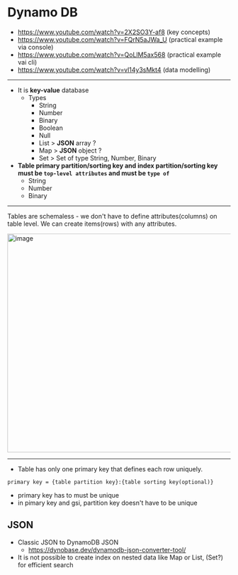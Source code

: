 # Dynamo DB

- https://www.youtube.com/watch?v=2X2SO3Y-af8 (key concepts)
- https://www.youtube.com/watch?v=FQrN5aJWa_U (practical example via console)
- https://www.youtube.com/watch?v=QoLlM5ax568 (practical example vai cli)
- https://www.youtube.com/watch?v=vl14y3sMkt4 (data modelling)

---

- It is **key-value** database
  - Types
    - String
    - Number
    - Binary
    - Boolean
    - Null
    - List > **JSON** array ?
    - Map > **JSON** object ?
    - Set > Set of type String, Number, Binary
- **Table primary partition/sorting key and index partition/sorting key must be `top-level attributes` and must be `type of`**
  - String
  - Number
  - Binary
 
---

Tables are schemaless - we don't have to define attributes(columns) on table level. We can create items(rows) with any attributes.

<img width="751" height="493" alt="image" src="https://github.com/user-attachments/assets/8242e991-06f0-4125-a400-a4ccf4d539fe" />

---

- Table has only one primary key that defines each row uniquely.

`primary key = {table partition key}:{table sorting key(optional)}`

- primary key has to must be unique
- in pimary key and gsi, partition key doesn't have to be unique

## JSON

- Classic JSON to DynamoDB JSON
  - https://dynobase.dev/dynamodb-json-converter-tool/
- It is not possible to create index on nested data like Map or List, (Set?) for efficient search
